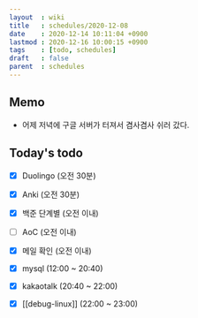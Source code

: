 ```yaml
---
layout  : wiki
title   : schedules/2020-12-08
date    : 2020-12-14 10:11:04 +0900
lastmod : 2020-12-16 10:00:15 +0900
tags    : [todo, schedules]
draft   : false
parent  : schedules
---
```


## Memo
 * 어제 저녁에 구글 서버가 터져서 겸사겸사 쉬러 갔다.

## Today's todo
 * [X] Duolingo (오전 30분)
 * [X] Anki (오전 30분)
 * [X] 백준 단계별 (오전 이내)
 * [ ] AoC (오전 이내)
 * [X] 메일 확인 (오전 이내)
 * [X] mysql (12:00 ~ 20:40)
 * [X] kakaotalk (20:40 ~ 22:00)
 * [X] [[debug-linux]] (22:00 ~ 23:00)

